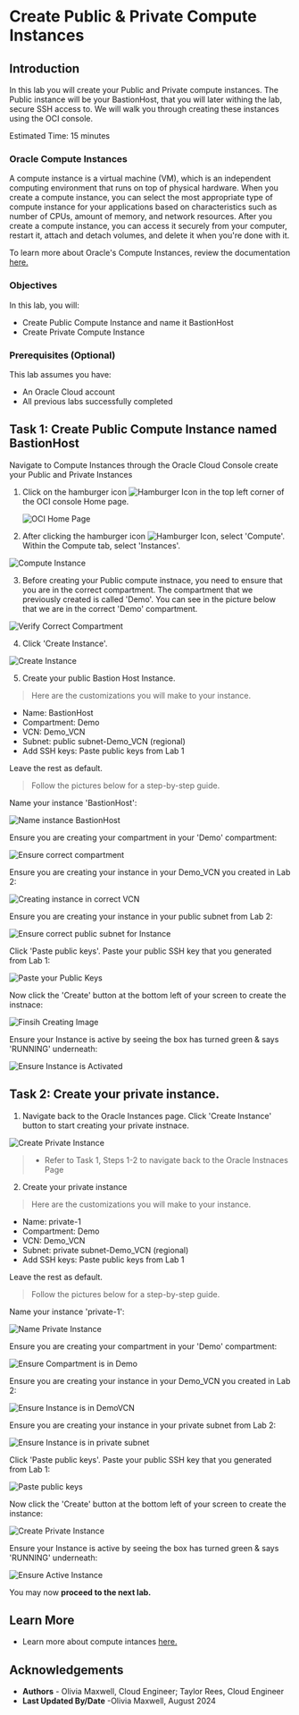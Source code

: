 # Create Public & Private Compute Instances

## Introduction

In this lab you will create your Public and Private compute instances. The Public instance will be your BastionHost, that you will later withing the lab, secure SSH access to. We will walk you through creating these instances using the OCI console.

Estimated Time: 15 minutes

### Oracle Compute Instances
A compute instance is a virtual machine (VM), which is an independent computing environment that runs on top of physical hardware. When you create a compute instance, you can select the most appropriate type of compute instance for your applications based on characteristics such as number of CPUs, amount of memory, and network resources. After you create a compute instance, you can access it securely from your computer, restart it, attach and detach volumes, and delete it when you're done with it. 

To learn more about Oracle's Compute Instances, review the documentation [here.](https://docs.oracle.com/en-us/iaas/compute-cloud-at-customer/topics/compute/compute-instances.htm#:~:text=Compute%20Cloud%40Customer%20lets%20you,are%20isolated%20from%20each%20other.) 

### Objectives


In this lab, you will:
* Create Public Compute Instance and name it BastionHost
* Create Private Compute Instance 

### Prerequisites (Optional)


This lab assumes you have:
* An Oracle Cloud account
* All previous labs successfully completed



## Task 1: Create Public Compute Instance named BastionHost

Navigate to Compute Instances through the Oracle Cloud Console create your Public and Private Instances

1. Click on the hamburger icon ![Hamburger Icon](images/sample2.png) in the top left corner of the OCI console Home page. 

	![OCI Home Page](images/home.png)

	
2. After clicking the hamburger icon ![Hamburger Icon](images/sample2.png), select 'Compute'. Within the Compute tab, select 'Instances'.

  ![Compute Instance](images/consoleCompute.png)

3. Before creating your Public compute instnace, you need to ensure that you are in the correct compartment. The compartment that we previously created is called 'Demo'. You can see in the picture below that we are in the correct 'Demo' compartment.

![Verify Correct Compartment](images/consoleCompartment.png)

4. Click 'Create Instance'.

![Create Instance](images/createInstance.png)

5. Create your public Bastion Host Instance. 

> Here are the customizations you will make to your instance.

* Name: BastionHost
* Compartment: Demo
* VCN: Demo_VCN
* Subnet: public subnet-Demo_VCN (regional)
* Add SSH keys: Paste public keys from Lab 1

Leave the rest as default.

>Follow the pictures below for a step-by-step guide.


Name your instance 'BastionHost':

![Name instance BastionHost](images/1-bastion-host.png)

Ensure you are creating your compartment in your 'Demo' compartment:

![Ensure correct compartment](images/demoCompartment.png)

Ensure you are creating your instance in your Demo_VCN you created in Lab 2:

![Creating instance in correct VCN](images/vcn-in-Demo.png)

Ensure you are creating your instance in your public subnet from Lab 2:

![Ensure correct public subnet for Instance](images/pubSub.png)

Click 'Paste public keys'. Paste your public SSH key that you generated from Lab 1:

![Paste your Public Keys](images/pubSSH.png)

Now click the 'Create' button at the bottom left of your screen to create the instnace:

![Finsih Creating Image](images/createCompInstance.png)

Ensure your Instance is active by seeing the box has turned green & says 'RUNNING' underneath:

![Ensure Instance is Activated](images/finishedBastionHost.png)

## Task 2: Create your private instance.

1. Navigate back to the Oracle Instances page. Click 'Create Instance' button to start creating your private instnace.

![Create Private Instance](images/privCreateInstance.png)

>* Refer to Task 1, Steps 1-2 to navigate back to the Oracle Instnaces Page

2. Create your private instance

> Here are the customizations you will make to your instance.

* Name: private-1
* Compartment: Demo
* VCN: Demo_VCN
* Subnet: private subnet-Demo_VCN (regional)
* Add SSH keys: Paste public keys from Lab 1

Leave the rest as default.

>Follow the pictures below for a step-by-step guide.

Name your instance 'private-1':

![Name Private Instance](images/1-priv-name.png)

Ensure you are creating your compartment in your 'Demo' compartment:

![Ensure Compartment is in Demo](images/privDemoComp.png)

Ensure you are creating your instance in your Demo_VCN you created in Lab 2:

![Ensure Instance is in DemoVCN](images/privVCN.png)

Ensure you are creating your instance in your private subnet from Lab 2:

![Ensure Instance is in private subnet](images/privSubnet.png)

Click 'Paste public keys'. Paste your public SSH key that you generated from Lab 1:

![Paste public keys](images/privSSH.png)

Now click the 'Create' button at the bottom left of your screen to create the instance:

![Create Private Instance](images/privCreate.png)

Ensure your Instance is active by seeing the box has turned green & says 'RUNNING' underneath:

![Ensure Active Instance](images/privFinished.png)

You may now **proceed to the next lab.**

## Learn More


* Learn more about compute intances [here.](https://docs.oracle.com/en-us/iaas/Content/Compute/Concepts/computeoverview.htm)


## Acknowledgements
* **Authors** - Olivia Maxwell, Cloud Engineer; Taylor Rees, Cloud Engineer
* **Last Updated By/Date** -Olivia Maxwell, August 2024
